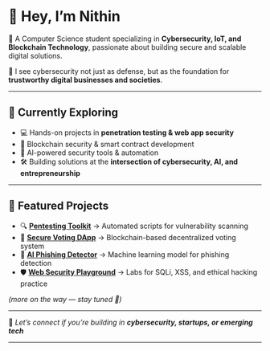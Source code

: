 # 👋 Hey, I’m Nithin  

🚀 A Computer Science student specializing in **Cybersecurity, IoT, and Blockchain Technology**, passionate about building secure and scalable digital solutions.  

🔐 I see cybersecurity not just as defense, but as the foundation for **trustworthy digital businesses and societies**.  

---

## 🌱 Currently Exploring  
- 💻 Hands-on projects in **penetration testing & web app security**  
- 🔗 Blockchain security & smart contract development  
- 🤖 AI-powered security tools & automation  
- 🛠️ Building solutions at the **intersection of cybersecurity, AI, and entrepreneurship**  

---

## 📌 Featured Projects  
- 🔍 **[Pentesting Toolkit](#)** → Automated scripts for vulnerability scanning  
- 🔗 **[Secure Voting DApp](#)** → Blockchain-based decentralized voting system  
- 🤖 **[AI Phishing Detector](#)** → Machine learning model for phishing detection  
- 🛡️ **[Web Security Playground](#)** → Labs for SQLi, XSS, and ethical hacking practice  

*(more on the way — stay tuned 🚀)*  

--- 

📩 *Let’s connect if you’re building in **cybersecurity, startups, or emerging tech***  

---
